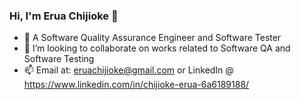 ### Hi, I'm Erua Chijioke 👋

- 🌱 A Software Quality Assurance Engineer and Software Tester 
- 👯 I’m looking to collaborate on works related to Software QA and Software Testing
- 📫 Email at: eruachijioke@gmail.com or LinkedIn @ https://www.linkedin.com/in/chijioke-erua-6a6189188/
